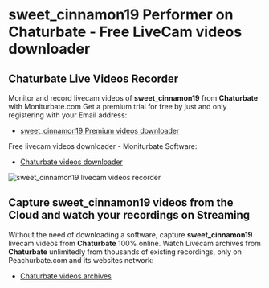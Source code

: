 # sweet_cinnamon19 Performer on Chaturbate - Free LiveCam videos downloader

## Chaturbate Live Videos Recorder

Monitor and record livecam videos of **sweet_cinnamon19** from **Chaturbate** with Moniturbate.com
Get a premium trial for free by just and only registering with your Email address:
* [sweet_cinnamon19 Premium videos downloader](https://moniturbate.com/request-demo-licence-key.html)

Free livecam videos downloader - Moniturbate Software:
* [Chaturbate videos downloader](https://moniturbate.com/moniturbate-download-software.html)

![sweet_cinnamon19 livecam videos recorder](https://peachurnet.com/templates/moniturbate-software.png)


## Capture sweet_cinnamon19 videos from the Cloud and watch your recordings on Streaming

Without the need of downloading a software, capture **sweet_cinnamon19** livecam videos from **Chaturbate** 100% online.
Watch Livecam archives from **Chaturbate** unlimitedly from thousands of existing recordings, only on Peachurbate.com and its websites network:
* [Chaturbate videos archives](https://peachurnet.com/)